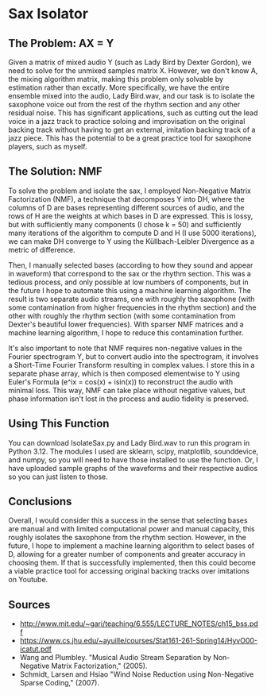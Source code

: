 # Sax Isolator


## **The Problem: AX = Y**
Given a matrix of mixed audio Y (such as Lady Bird by Dexter Gordon), we need to solve for the unmixed samples matrix X. However, we don't know A, the mixing algorithm matrix, making this problem only solvable by estimation rather than excatly. More specifically, we have the entire ensemble mixed into the audio, Lady Bird.wav, and our task is to isolate the saxophone voice out from the rest of the rhythm section and any other residual noise. This has significant applications, such as cutting out the lead voice in a jazz track to practice soloing and improvisation on the original backing track without having to get an external, imitation backing track of a jazz piece. This has the potential to be a great practice tool for saxophone players, such as myself.



## **The Solution: NMF**
To solve the problem and isolate the sax, I employed Non-Negative Matrix Factorization (NMF), a technique that decomposes Y into DH, where the columns of D are bases representing different sources of audio, and the rows of H are the weights at which bases in D are expressed. This is lossy, but with sufficiently many components (I chose k = 50) and sufficiently many iterations of the algorithm to compute D and H (I use 5000 iterations), we can make DH converge to Y using the Küllbach-Leibler Divergence as a metric of difference.

Then, I manually selected bases (according to how they sound and appear in waveform) that correspond to the sax or the rhythm section. This was a tedious process, and only possible at low numbers of components, but in the future I hope to automate this using a machine learning algorithm. The result is two separate audio streams, one with roughly the saxophone (with some contamination from higher frequencies in the rhythm section) and the other with roughly the rhythm section (with some contamination from Dexter's beautiful lower frequencies). With sparser NMF matrices and a machine learning algorithm, I hope to reduce this contamination further.

It's also important to note that NMF requires non-negative values in the Fourier spectrogram Y, but to convert audio into the spectrogram, it involves a Short-Time Fourier Transform resulting in complex values. I store this in a separate phase array, which is then composed elementwise to Y using Euler's Formula (e^ix = cos(x) + isin(x)) to reconstruct the audio with minimal loss. This way, NMF can take place without negative values, but phase information isn't lost in the process and audio fidelity is preserved.



## **Using This Function**
You can download IsolateSax.py and Lady Bird.wav to run this program in Python 3.12. The modules I used are sklearn, scipy, matplotlib, sounddevice, and numpy, so you will need to have those installed to use the function. Or, I have uploaded sample graphs of the waveforms and their respective audios so you can just listen to those.



## **Conclusions**
Overall, I would consider this a success in the sense that selecting bases are manual and with limited computational power and manual capacity, this roughly isolates the saxophone from the rhythm section. However, in the future, I hope to implement a machine learning algorithm to select bases of D, allowing for a greater number of components and greater accuracy in choosing them. If that is successfully implemented, then this could become a viable practice tool for accessing original backing tracks over imitations on Youtube.



## **Sources**
- http://www.mit.edu/~gari/teaching/6.555/LECTURE_NOTES/ch15_bss.pdf
- https://www.cs.jhu.edu/~ayuille/courses/Stat161-261-Spring14/HyvO00-icatut.pdf
- Wang and Plumbley. "Musical Audio Stream Separation by Non-Negative Matrix Factorization," (2005).
- Schmidt, Larsen and Hsiao "Wind Noise Reduction using Non-Negative Sparse Coding," (2007).
